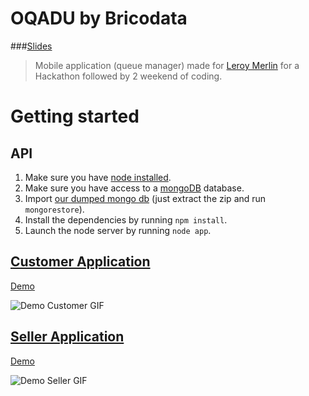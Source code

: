 OQADU by Bricodata
=========

###[Slides](http://ababol.github.io/oqadu)
> Mobile application (queue manager) made for [Leroy Merlin](http://www.leroymerlin.fr/) for a Hackathon followed by 2 weekend of coding.

# Getting started

## API

1. Make sure you have [node installed](http://nodejs.org/).
2. Make sure you have access to a [mongoDB](https://www.mongodb.org/) database.
3. Import [our dumped mongo db](https://raw.githubusercontent.com/ababol/oqadu/master/doc/dump_oqadu.zip) (just extract the zip and run `mongorestore`).
4. Install the dependencies by running `npm install`.
5. Launch the node server by running `node app`.

## [Customer Application](http://oqadu.babol.me/www/)

[Demo](http://oqadu.babol.me/www/)

![Demo Customer GIF](https://raw.githubusercontent.com/ababol/oqadu/master/doc/customer.gif)

## [Seller Application](http://oqadu.babol.me/www/seller.html)

[Demo](http://oqadu.babol.me/www/seller.html)

![Demo Seller GIF](https://raw.githubusercontent.com/ababol/oqadu/master/doc/seller.gif)
